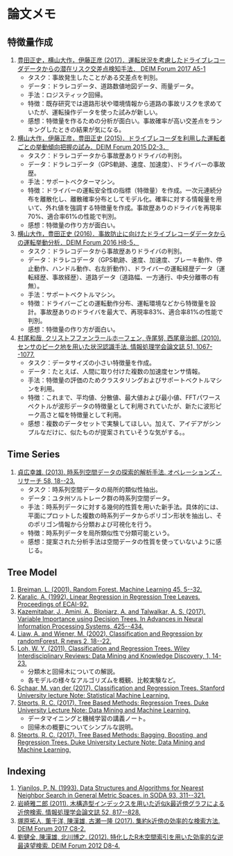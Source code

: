 # 論文メモ

## 特徴量作成

1. [豊田正史，横山大作，伊藤正彦 (2017)．運転状況を考慮したドライブレコーダデータからの潜在リスク交差点検知手法． DEIM Forum 2017 A5-1](http://db-event.jpn.org/deim2017/papers/372.pdf)
	- タスク：事故発生したことがある交差点を判別。
	- データ：ドラレコデータ、道路数値地図データ、雨量データ。
	- 手法：ロジスティック回帰。
	- 特徴：既存研究では道路形状や環境情報から道路の事故リスクを求めていたが、運転操作データを使った試みが新しい。
	- 感想：特徴量を作るための分析が面白い。事故確率が高い交差点をランキングしたときの結果が気になる。
1. [横山大作，伊藤正彦，豊田正史 (2015)．ドライブレコーダを利用した運転者ごとの挙動傾向把握の試み．DEIM Forum 2015 D2-3．](http://db-event.jpn.org/deim2015/paper/308.pdf)
	- タスク：ドラレコデータから事故歴ありドライバの判別。
	- データ：ドラレコデータ（GPS軌跡、速度、加速度）、ドライバーの事故歴。
	- 手法：サポートベクターマシン。
	- 特徴：ドライバーの運転安全性の指標（特徴量）を作成。一次元連続分布を離散化し、離散確率分布としてモデル化。確率に対する情報量を用いて、外れ値を強調する特徴量を作成。事故歴ありのドライバを再現率70%、適合率61%の性能で判別。
	- 感想：特徴量の作り方が面白い。
1. [横山大作，豊田正史 (2016)．事故防止に向けたドライブレコーダデータからの運転挙動分析．DEIM Forum 2016 H8-5．](http://db-event.jpn.org/deim2016/papers/390.pdf)
	- タスク：ドラレコデータから事故歴ありドライバの判別。
	- データ：ドラレコデータ（GPS軌跡、速度、加速度、ブレーキ動作、停止動作、ハンドル動作、右左折動作）、ドライバーの運転経歴データ（運転経歴、事故経歴）、道路データ（道路幅、一方通行、中央分離帯の有無）。
	- 手法：サポートベクトルマシン。
	- 特徴：ドライバーごとの運転動作分布、運転環境などから特徴量を設計。事故歴ありのドライバを最大で、再現率83%、適合率81%の性能で判別。
	- 感想：特徴量の作り方が面白い。
1. [村尾和哉, クリストフファンラールホーフェン, 寺尾努, 西尾章治郎. (2010). センサのピーク地を用いた状況認識手法. 情報処理学会論文誌 51, 1067--1077.](https://www.eti.uni-siegen.de/ubicomp/papers/ess_ipsj2010.pdf)
	- タスク：データサイズの小さい特徴量を作成。
	- データ：たとえば、人間に取り付けた複数の加速度センサ情報。
	- 手法：特徴量の評価のためクラスタリングおよびサポートベクトルマシンを利用。
	- 特徴：これまで、平均値、分散値、最大値および最小値、FFTパワースペクトルが波形データの特徴量として利用されていたが、新たに波形ピーク高さと幅を特徴量として利用。
	- 感想：複数のデータセットで実験してほしい。加えて、アイデアがシンプルなだけに、似たものが提案されていそうな気がする。。

## Time Series

1. [貞広幸雄. (2013). 時系列空間データの探索的解析手法. オペレーションズ・リサーチ 58, 18--23.](http://www.orsj.or.jp/archive2/or58-01/or58_1_18.pdf)
	- タスク：時系列空間データの局所的類似性抽出。
	- データ：ユタ州ソルトレーク群の時系列空間データ。
	- 手法：時系列データに対する幾何的性質を用いた新手法。具体的には、平面にプロットした複数の時系列データからポリゴン形状を抽出し、そのポリゴン情報から分類および可視化を行う。
	- 特徴：時系列データを局所類似性で分類可能という。
	- 感想：提案された分析手法は空間データの性質を使っていないように感じる。

## Tree Model

1. [Breiman, L. (2001). Random Forest. Machine Learning 45, 5--32.](https://link.springer.com/article/10.1023%2FA%3A1010933404324)
1. [Karalic, A. (1992). Linear Regression in Regression Tree Leaves. Proceedings of ECAI-92.](http://citeseerx.ist.psu.edu/viewdoc/summary?doi=10.1.1.35.2878) 
1. [Kazemitabar, J., Amini, A., Bloniarz, A. and Talwalkar, A. S. (2017). Variable Importance using Decision Trees. In Advances in Neural Information Processing Systems, 425--434.](http://papers.nips.cc/paper/6646-variable-importance-using-decision-trees)
1. [Liaw, A. and Wiener, M. (2002). Classification and Regression by randomForest. R news 2, 18--22.](https://www.researchgate.net/profile/Andy_Liaw/publication/228451484_Classification_and_Regression_by_RandomForest/links/53fb24cc0cf20a45497047ab/Classification-and-Regression-by-RandomForest.pdf)
1. [Loh, W. Y. (2011). Classification and Regression Trees. Wiley Interdisciplinary Reviews: Data Mining and Knowledge Discovery, 1, 14-23.](https://onlinelibrary.wiley.com/doi/abs/10.1002/widm.8)
	- 分類木と回帰木についての解説。
	- 各モデルの様々なアルゴリズムを概観、比較実験など。
1. [Schaar, M. van der (2017). Classification and Regression Trees. Stanford University lecture Note: Statistical Machine Learning.](http://www.stats.ox.ac.uk/~flaxman/HT17_lecture13.pdf)
1. [Steorts, R. C. (2017). Tree Based Methods: Regression Trees. Duke University Lecture Note: Data Mining and Machine Learning.](http://www2.stat.duke.edu/~rcs46/lectures_2017/08-trees/08-tree-regression.pdf)
	- データマイニングと機械学習の講義ノート。
	- 回帰木の概要についてシンプルな説明。
1. [Steorts, R. C. (2017). Tree Based Methods: Bagging, Boosting, and
Regression Trees. Duke University Lecture Note: Data Mining and Machine Learning.](http://www2.stat.duke.edu/~rcs46/lectures_2017/08-trees/08-tree-advanced.pdf)


## Indexing

1. [Yianilos, P. N. (1993). Data Structures and Algorithms for Nearest Neighbor Search in General Metric Spaces. in SODA 93, 311--321.](http://pnylab.com/papers/vptree/vptree.pdf)
1. [岩崎雅二郎 (2011). 木構造型インデックスを用いた近似k最近傍グラフによる近傍検索. 情報処理学会論文誌 52, 817--828.](https://ci.nii.ac.jp/naid/110008507921/)
1. [塚原拓人, 薫于洋, 陳漢雄, 古瀬一隆 (2017). 集約k近傍の効率的な検索方法. DEIM Forum 2017 C8-2.](http://db-event.jpn.org/deim2017/papers/155.pdf)
1. [劉健全, 陳漢雄, 北川博之. (2012). 特化したR木空間索引を用いた効率的な逆最遠望検索. DEIM Forum 2012 D8-4.](http://db-event.jpn.org/deim2012/proceedings/final-pdf/d8-4.pdf)
